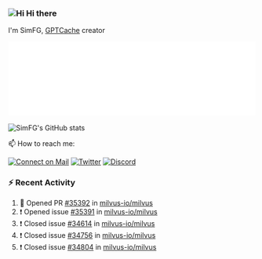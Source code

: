 ### <img src='https://qpluspicture.oss-cn-beijing.aliyuncs.com/6LjjQA/Hi.gif' alt='Hi' width="24"/> Hi there

I'm SimFG, [GPTCache](https://github.com/zilliztech/GPTCache) creator

![Metrics 👋](/metrics.plugin.followup.user.svg)

![SimFG's GitHub stats](https://github-readme-stats.vercel.app/api?username=SimFG&show_icons=true&theme=radical&count_private=true)

📫 How to reach me:

[![Connect on Mail](https://img.shields.io/badge/Ask%20me-anything-1abc9c.svg)](mailto:1142838399@qq.com)
[![Twitter](https://img.shields.io/twitter/follow/FogSim?style=social)](https://twitter.com/FogSim)
[![Discord](https://img.shields.io/discord/1092648432495251507?label=Discord&logo=discord)](https://discord.gg/Q8C6WEjSWV)

### :zap: Recent Activity

<!--START_SECTION:activity-->
1. 💪 Opened PR [#35392](https://github.com/milvus-io/milvus/pull/35392) in [milvus-io/milvus](https://github.com/milvus-io/milvus)
2. ❗️ Opened issue [#35391](https://github.com/milvus-io/milvus/issues/35391) in [milvus-io/milvus](https://github.com/milvus-io/milvus)
3. ❗️ Closed issue [#34614](https://github.com/milvus-io/milvus/issues/34614) in [milvus-io/milvus](https://github.com/milvus-io/milvus)
4. ❗️ Closed issue [#34756](https://github.com/milvus-io/milvus/issues/34756) in [milvus-io/milvus](https://github.com/milvus-io/milvus)
5. ❗️ Closed issue [#34804](https://github.com/milvus-io/milvus/issues/34804) in [milvus-io/milvus](https://github.com/milvus-io/milvus)
<!--END_SECTION:activity-->

